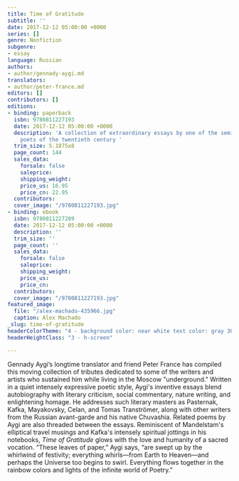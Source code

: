 ```yaml
---
title: Time of Gratitude
subtitle: ''
date: 2017-12-12 05:00:00 +0000
series: []
genre: Nonfiction
subgenre:
- essay
language: Russian
authors:
- author/gennady-aygi.md
translators:
- author/peter-france.md
editors: []
contributors: []
editions:
- binding: paperback
  isbn: 9780811227193
  date: 2017-12-12 05:00:00 +0000
  description: 'A collection of extraordinary essays by one of the seminal Russian
    poets of the twentieth century '
  trim_size: 5.1875x8
  page_count: 144
  sales_data:
    forsale: false
    saleprice: 
    shipping_weight: 
    price_us: 16.95
    price_cn: 22.95
  contributors: 
  cover_image: "/9780811227193.jpg"
- binding: ebook
  isbn: 9780811227209
  date: 2017-12-12 05:00:00 +0000
  description: ''
  trim_size: ''
  page_count: ''
  sales_data:
    forsale: false
    saleprice: 
    shipping_weight: 
    price_us: 
    price_cn: 
  contributors: 
  cover_image: "/9780811227193.jpg"
featured_image:
  file: "/alex-machado-435966.jpg"
  caption: Alex Machado
_slug: time-of-gratitude
headerColorTheme: "4 - background color: near white text color: gray 300"
headerHeightClass: "3 - h-screen"

---
```

Gennady Aygi’s longtime translator and friend Peter France has compiled this moving collection of tributes dedicated to some of the writers and artists who sustained him while living in the Moscow "underground." Written in a quiet intensely expressive poetic style, Aygi's inventive essays blend autobiography with literary criticism, social commentary, nature writing, and enlightening homage. He addresses such literary masters as Pasternak, Kafka, Mayakovsky, Celan, and Tomas Tranströmer, along with other writers from the Russian avant-garde and his native Chuvashia. Related poems by Aygi are also threaded between the essays. Reminiscent of Mandelstam's elliptical travel musings and Kafka's intensely spiritual jottings in his notebooks, _Time of Gratitude_ glows with the love and humanity of a sacred vocation. “These leaves of paper,” Aygi says, “are swept up by the whirlwind of festivity; everything whirls—from Earth to Heaven—and perhaps the Universe too begins to swirl. Everything flows together in the rainbow colors and lights of the infinite world of Poetry.”

